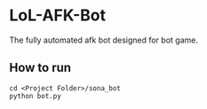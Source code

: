 # LoL-AFK-Bot
The fully automated afk bot designed for bot game.

## How to run
```
cd <Project Folder>/sona_bot
python bot.py
```
